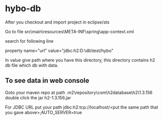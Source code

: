 # hybo-db

After you checkout and import project in eclipse/sts

Go to file <project-root>src\main\resources\META-INF\spring\app-context.xml

search for following line

property name="url" value="jdbc:h2:D:\db\test/hybo" 

In value give path where you have this directory, this directory contains h2 db file which db with data.


## To see data in web console 

Goto your maven repo at path .m2\repository\com\h2database\h2\1.3.156
double click the jar h2-1.3.156.jar

For JDBC URL put your path jdbc:h2:tcp://localhost/\<put the same path that you gave above\>;AUTO_SERVER=true
